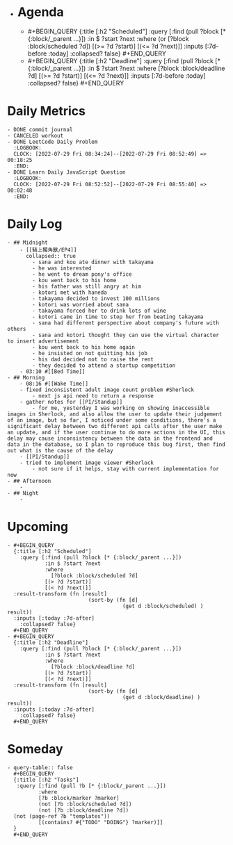 - # Agenda
	- #+BEGIN_QUERY
	  {:title [:h2 "Scheduled"]
	    :query [:find (pull ?block [* {:block/_parent ...}])
	            :in $ ?start ?next
	            :where
	            (or
	              [?block :block/scheduled ?d])
	            [(>= ?d ?start)]
	            [(<= ?d ?next)]]
	  :inputs [:7d-before :today]
	    :collapsed? false}
	  #+END_QUERY
	- #+BEGIN_QUERY
	  {:title [:h2 "Deadline"]
	    :query [:find (pull ?block [* {:block/_parent ...}])
	            :in $ ?start ?next
	            :where
	              [?block :block/deadline ?d]
	            [(>= ?d ?start)]
	            [(<= ?d ?next)]]
	    :inputs [:7d-before :today]
	    :collapsed? false}
	  #+END_QUERY
# Daily Metrics
	- DONE commit journal
	- CANCELED workout
	- DONE LeetCode Daily Problem
	  :LOGBOOK:
	  CLOCK: [2022-07-29 Fri 08:34:24]--[2022-07-29 Fri 08:52:49] =>  00:18:25
	  :END:
	- DONE Learn Daily JavaScript Question
	  :LOGBOOK:
	  CLOCK: [2022-07-29 Fri 08:52:52]--[2022-07-29 Fri 08:55:40] =>  00:02:48
	  :END:
# Daily Log
	- ## Midnight
		- [[騎上獨角獸/EP4]]
		  collapsed:: true
			- sana and kou ate dinner with takayama
			- he was interested
			- he went to dream pony's office
			- kou went back to his home
			- his father was still angry at him
			- kotori met with haneda
			- takayama decided to invest 100 millions
			- kotori was worried about sana
			- takayama forced her to drink lots of wine
			- kotori came in time to stop her from beating takayama
			- sana had different perspective about company's future with others
			- sana and kotori thought they can use the virtual character to insert advertisement
			- kou went back to his home again
			- he insisted on not quitting his job
			- his dad decided not to raise the rent
			- they decided to attend a startup competition
		- 03:10 #[[Bed Time]]
	- ## Morning
		- 08:16 #[[Wake Time]]
		- fixed inconsistent adult image count problem #Sherlock
			- next js api need to return a response
		- gather notes for [[PI/Standup]]
			- for me, yesterday I was working on showing inaccessible images in Sherlock, and also allow the user to update their judgement of an image, but so far, I noticed under some conditions, there's a significant delay between two different api calls after the user make an update, and if the user continue to do more actions in the UI, this delay may cause inconsistency between the data in the frontend and data in the database, so I plan to reproduce this bug first, then find out what is the cause of the delay
		- [[PI/Standup]]
		- tried to implement image viewer #Sherlock
			- not sure if it helps, stay with current implementation for now
	- ## Afternoon
		-
	- ## Night
		-
# Upcoming
	- #+BEGIN_QUERY
	  {:title [:h2 "Scheduled"]
	    :query [:find (pull ?block [* {:block/_parent ...}])
	            :in $ ?start ?next
	            :where
	              [?block :block/scheduled ?d]
	            [(> ?d ?start)]
	            [(< ?d ?next)]]
	  :result-transform (fn [result]
	                          (sort-by (fn [d]
	                                     (get d :block/scheduled) ) result))    
	  :inputs [:today :7d-after]
	    :collapsed? false}
	  #+END_QUERY
	- #+BEGIN_QUERY
	  {:title [:h2 "Deadline"]
	    :query [:find (pull ?block [* {:block/_parent ...}])
	            :in $ ?start ?next
	            :where
	              [?block :block/deadline ?d]
	            [(> ?d ?start)]
	            [(< ?d ?next)]]
	  :result-transform (fn [result]
	                          (sort-by (fn [d]
	                                     (get d :block/deadline) ) result))    
	  :inputs [:today :7d-after]
	    :collapsed? false}
	  #+END_QUERY
# Someday
	- query-table:: false
	  #+BEGIN_QUERY
	  {:title [:h2 "Tasks"]
	   :query [:find (pull ?b [* {:block/_parent ...}])
	          :where
	          [?b :block/marker ?marker]
	          (not [?b :block/scheduled ?d])
	          (not [?b :block/deadline ?d])
	  (not (page-ref ?b "templates"))
	          [(contains? #{"TODO" "DOING"} ?marker)]]
	  }
	  #+END_QUERY